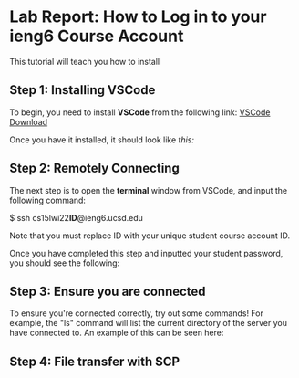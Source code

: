 # Lab Report: How to Log in to your ieng6 Course Account
This tutorial will teach you how to install 

## Step 1: Installing VSCode
To begin, you need to install **VSCode** from the following link: [VSCode Download](https://code.visualstudio.com/)	

Once you have it installed, it should look like *this:*

## Step 2: Remotely Connecting

The next step is to open the **terminal** window from VSCode, and input the following command:

$ ssh cs15lwi22**ID**@ieng6.ucsd.edu

Note that you must replace ID with your unique student course account ID.

Once you have completed this step and inputted your student password, you should see the following:

## Step 3: Ensure you are connected

To ensure you're connected correctly, try out some commands! For example, the "ls" command will list the current directory of the server you have connected to.
An example of this can be seen here:


## Step 4: File transfer with SCP


